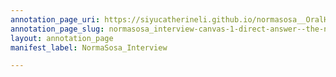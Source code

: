```yaml
---
annotation_page_uri: https://siyucatherineli.github.io/normasosa__OralHistory/annotations/normasosa_interview-canvas-1-direct-answer--the-newspaper-will-cover-the-garcia-family-routinely-because-they-are-influential-and-important--and-white-people-see-it-as-windows-to-hispanic-communities-.json
annotation_page_slug: normasosa_interview-canvas-1-direct-answer--the-newspaper-will-cover-the-garcia-family-routinely-because-they-are-influential-and-important--and-white-people-see-it-as-windows-to-hispanic-communities-
layout: annotation_page
manifest_label: NormaSosa_Interview

---
```


